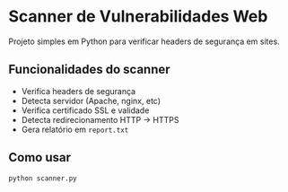 # Scanner de Vulnerabilidades Web

Projeto simples em Python para verificar headers de segurança em sites.

## Funcionalidades do scanner

- Verifica headers de segurança
- Detecta servidor (Apache, nginx, etc)
- Verifica certificado SSL e validade
- Detecta redirecionamento HTTP → HTTPS
- Gera relatório em `report.txt`
## Como usar

```bash
python scanner.py